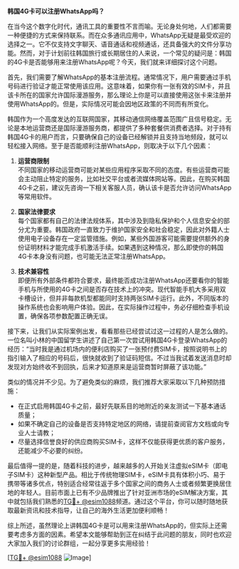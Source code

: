 **韩国4G卡可以注册WhatsApp吗？**

在当今这个数字化时代，通讯工具的重要性不言而喻。无论身处何地，人们都需要一种便捷的方式来保持联系。而在众多通讯应用中，WhatsApp无疑是最受欢迎的选择之一。它不仅支持文字聊天、语音通话和视频通话，还具备强大的文件分享功能。然而，对于计划前往韩国旅行或长期居住的人来说，一个常见的疑问是：韩国的4G卡是否能够用来注册WhatsApp呢？今天，我们就来详细探讨这个问题。

首先，我们需要了解WhatsApp的基本注册流程。通常情况下，用户需要通过手机号码进行验证才能正常使用该应用。这意味着，如果你有一张有效的SIM卡，并且该卡所在的国家允许国际漫游服务，那么理论上你是可以直接使用这张卡来注册并使用WhatsApp的。但是，实际情况可能会因地区政策的不同而有所变化。

韩国作为一个高度发达的互联网国家，其移动通信网络覆盖范围广且信号稳定。无论是本地运营商还是国际漫游服务商，都提供了多种套餐供消费者选择。对于持有韩国4G卡的用户而言，只要确保自己的设备已经解锁并且支持当地频段，就可以轻松接入网络。至于是否能顺利注册WhatsApp，则取决于以下几个因素：

1. **运营商限制**  
   不同国家的移动运营商可能对某些应用程序采取不同的态度。有些运营商可能会主动阻止特定的服务，比如社交平台或者流媒体网站等。因此，在购买韩国4G卡之前，建议先咨询一下相关客服人员，确认该卡是否允许访问WhatsApp等常用软件。

2. **国家法律要求**  
   每个国家都有自己的法律法规体系，其中涉及到隐私保护和个人信息安全的部分尤为重要。韩国政府一直致力于维护国家安全和社会稳定，因此对外籍人士使用电子设备存在一定监管措施。例如，某些外国游客可能需要提供额外的身份证明材料才能完成手机激活手续。如果遇到这种情况，那么即使你的韩国4G卡本身没有问题，也可能无法正常注册WhatsApp。

3. **技术兼容性**  
   即便所有外部条件都符合要求，最终能否成功注册WhatsApp还要看你的智能手机与所使用的4G卡之间是否存在技术上的冲突。现代智能手机大多采用双卡槽设计，但并非每款机型都能同时支持两张SIM卡运行。此外，不同版本的操作系统也会影响用户体验。因此，在实际操作过程中，务必仔细检查手机设置，确保各项参数配置正确无误。

接下来，让我们从实际案例出发，看看那些已经尝试过这一过程的人是怎么做的。一位名叫小林的中国留学生讲述了自己第一次尝试用韩国4G卡登录WhatsApp的经历：“当时我是通过机场内的便利店购买了一张预付费SIM卡，按照说明书上的指引输入了相应的号码后，很快就收到了验证码短信。不过当我试着发送消息时却发现对方始终收不到回执，后来才知道原来是运营商暂时屏蔽了该功能。”

类似的情况并不少见。为了避免类似的麻烦，我们推荐大家采取以下几种预防措施：

- 在正式启用韩国4G卡之前，最好先联系目的地附近的亲友测试一下基本通话质量；
- 如果不确定自己的设备是否支持特定地区的网络，请提前查阅官方文档或向专业人士请教；
- 尽量选择信誉良好的供应商购买SIM卡，这样不仅能获得更优质的客户服务，还能减少不必要的纠纷。

最后值得一提的是，随着科技的进步，越来越多的人开始关注虚拟eSIM卡（即电子SIM卡）这种新型产品。相比于传统物理SIM卡，eSIM卡具有体积小巧、易于携带等诸多优点，特别适合经常往返于多个国家之间的商务人士或者频繁更换居住地的年轻人。目前市面上已有不少品牌推出了针对亚洲市场的eSIM解决方案，其中就包括我们熟悉的[TG💪+ @esim1088](https://t.me/s/esim1088)频道。通过这个平台，你可以随时随地获取最新资讯和技术指导，让自己的海外生活更加便利顺畅！

综上所述，虽然理论上讲韩国4G卡是可以用来注册WhatsApp的，但实际上还需要考虑多方面的因素。希望本文能够帮助到正在纠结于此问题的朋友，同时也欢迎大家加入我们的讨论群组，一起分享更多实用经验！  

[[TG💪+ @esim1088](https://t.me/s/esim1088) ![Image](https://i.postimg.cc/4NQfJmqS/Snipaste-2025-05-13-00-14-12.png)]